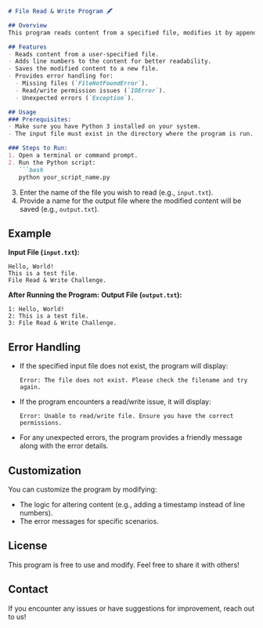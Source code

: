 ```markdown
# File Read & Write Program 🖋️

## Overview
This program reads content from a specified file, modifies it by appending line numbers to each line, and writes the modified content to a new file. It also includes robust error handling to gracefully manage common issues like missing files or permission errors.

## Features
- Reads content from a user-specified file.
- Adds line numbers to the content for better readability.
- Saves the modified content to a new file.
- Provides error handling for:
  - Missing files (`FileNotFoundError`).
  - Read/write permission issues (`IOError`).
  - Unexpected errors (`Exception`).

## Usage
### Prerequisites:
- Make sure you have Python 3 installed on your system.
- The input file must exist in the directory where the program is run.

### Steps to Run:
1. Open a terminal or command prompt.
2. Run the Python script: 
   ```bash
   python your_script_name.py
   ```
3. Enter the name of the file you wish to read (e.g., `input.txt`).
4. Provide a name for the output file where the modified content will be saved (e.g., `output.txt`).

## Example
**Input File (`input.txt`):**
```
Hello, World!
This is a test file.
File Read & Write Challenge.
```

**After Running the Program:**
**Output File (`output.txt`):**
```
1: Hello, World!
2: This is a test file.
3: File Read & Write Challenge.
```

## Error Handling
- If the specified input file does not exist, the program will display:
  ```
  Error: The file does not exist. Please check the filename and try again.
  ```
- If the program encounters a read/write issue, it will display:
  ```
  Error: Unable to read/write file. Ensure you have the correct permissions.
  ```
- For any unexpected errors, the program provides a friendly message along with the error details.

## Customization
You can customize the program by modifying:
- The logic for altering content (e.g., adding a timestamp instead of line numbers).
- The error messages for specific scenarios.

## License
This program is free to use and modify. Feel free to share it with others!

## Contact
If you encounter any issues or have suggestions for improvement, reach out to us!
